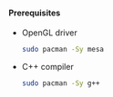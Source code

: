 #### Prerequisites
- OpenGL driver
    ```bash
    sudo pacman -Sy mesa
    ```
- C++ compiler
    ```bash
    sudo pacman -Sy g++
    ```
